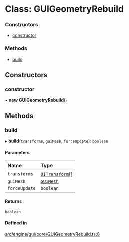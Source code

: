 # Class: GUIGeometryRebuild


### Constructors

- [constructor](GUIGeometryRebuild.md#constructor)

### Methods

- [build](GUIGeometryRebuild.md#build)

## Constructors

### constructor

• **new GUIGeometryRebuild**()

## Methods

### build

▸ **build**(`transforms`, `guiMesh`, `forceUpdate`): `boolean`

#### Parameters

| Name | Type |
| :------ | :------ |
| `transforms` | [`UITransform`](UITransform.md)[] |
| `guiMesh` | [`GUIMesh`](GUIMesh.md) |
| `forceUpdate` | `boolean` |

#### Returns

`boolean`

#### Defined in

[src/engine/gui/core/GUIGeometryRebuild.ts:8](https://github.com/Orillusion/orillusion/blob/main/src/engine/gui/core/GUIGeometryRebuild.ts#L8)

